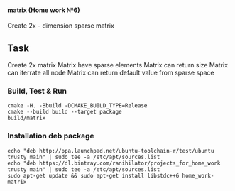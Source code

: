 #### matrix (Home work №6)
Create 2x - dimension sparse matrix

## Task

Create 2x matrix
Matrix have sparse elements
Matrix can return size
Matrix can iterrate all node
Matrix can return default value from sparse space

### Build, Test & Run
```
cmake -H. -Bbuild -DCMAKE_BUILD_TYPE=Release
cmake --build build --target package
build/matrix
```

### Installation deb package
```
echo "deb http://ppa.launchpad.net/ubuntu-toolchain-r/test/ubuntu trusty main" | sudo tee -a /etc/apt/sources.list
echo "deb https://dl.bintray.com/ranihilator/projects_for_home_work trusty main" | sudo tee -a /etc/apt/sources.list
sudo apt-get update && sudo apt-get install libstdc++6 home_work-matrix
```
